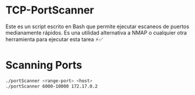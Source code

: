 # TCP-PortScanner
Este es un script escrito en Bash que permite ejecutar escaneos de puertos medianamente rápidos. Es una utilidad alternativa a NMAP o cualquier otra herramienta para ejecutar esta tarea ⚡✅

# Scanning Ports
```bash
./portScanner <range-port> <host>
./portScanner 6000-10000 172.17.0.2
```
